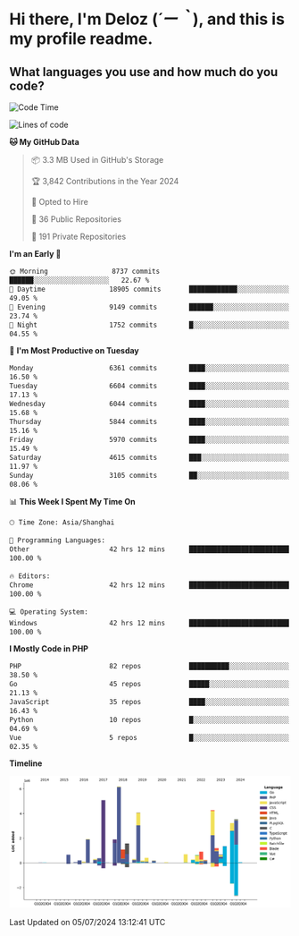 # **Hi there, I'm Deloz (*´ー｀*), and this is my profile readme.**

## **What languages you use and how much do you code?**

<!--START_SECTION:waka-->
![Code Time](http://img.shields.io/badge/Code%20Time-4%2C358%20hrs%2028%20mins-blue)

![Lines of code](https://img.shields.io/badge/From%20Hello%20World%20I%27ve%20Written-41.3%20million%20lines%20of%20code-blue)

**🐱 My GitHub Data** 

> 📦 3.3 MB Used in GitHub's Storage 
 > 
> 🏆 3,842 Contributions in the Year 2024
 > 
> 💼 Opted to Hire
 > 
> 📜 36 Public Repositories 
 > 
> 🔑 191 Private Repositories 
 > 
**I'm an Early 🐤** 

```text
🌞 Morning                8737 commits        ██████░░░░░░░░░░░░░░░░░░░   22.67 % 
🌆 Daytime                18905 commits       ████████████░░░░░░░░░░░░░   49.05 % 
🌃 Evening                9149 commits        ██████░░░░░░░░░░░░░░░░░░░   23.74 % 
🌙 Night                  1752 commits        █░░░░░░░░░░░░░░░░░░░░░░░░   04.55 % 
```
📅 **I'm Most Productive on Tuesday** 

```text
Monday                   6361 commits        ████░░░░░░░░░░░░░░░░░░░░░   16.50 % 
Tuesday                  6604 commits        ████░░░░░░░░░░░░░░░░░░░░░   17.13 % 
Wednesday                6044 commits        ████░░░░░░░░░░░░░░░░░░░░░   15.68 % 
Thursday                 5844 commits        ████░░░░░░░░░░░░░░░░░░░░░   15.16 % 
Friday                   5970 commits        ████░░░░░░░░░░░░░░░░░░░░░   15.49 % 
Saturday                 4615 commits        ███░░░░░░░░░░░░░░░░░░░░░░   11.97 % 
Sunday                   3105 commits        ██░░░░░░░░░░░░░░░░░░░░░░░   08.06 % 
```


📊 **This Week I Spent My Time On** 

```text
🕑︎ Time Zone: Asia/Shanghai

💬 Programming Languages: 
Other                    42 hrs 12 mins      █████████████████████████   100.00 % 

🔥 Editors: 
Chrome                   42 hrs 12 mins      █████████████████████████   100.00 % 

💻 Operating System: 
Windows                  42 hrs 12 mins      █████████████████████████   100.00 % 
```

**I Mostly Code in PHP** 

```text
PHP                      82 repos            ██████████░░░░░░░░░░░░░░░   38.50 % 
Go                       45 repos            █████░░░░░░░░░░░░░░░░░░░░   21.13 % 
JavaScript               35 repos            ████░░░░░░░░░░░░░░░░░░░░░   16.43 % 
Python                   10 repos            █░░░░░░░░░░░░░░░░░░░░░░░░   04.69 % 
Vue                      5 repos             █░░░░░░░░░░░░░░░░░░░░░░░░   02.35 % 
```



**Timeline**

![Lines of Code chart](https://raw.githubusercontent.com/deloz/deloz/main/assets/bar_graph.png)


 Last Updated on 05/07/2024 13:12:41 UTC
<!--END_SECTION:waka-->
